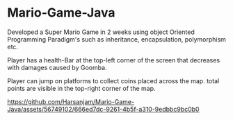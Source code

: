 # Mario-Game-Java
Developed a Super Mario Game in 2 weeks using object Oriented Programming Paradigm's such as inheritance, encapsulation, polymorphism etc.

Player has a health-Bar at the top-left corner of the screen that decreases with damages caused by Goomba.

Player can jump on platforms to collect coins placed across the map. total points are visible in the top-right corner of the map.


https://github.com/Harsanjam/Mario-Game-Java/assets/56749102/666ed7dc-9261-4b5f-a310-9edbbc9bc0b0
